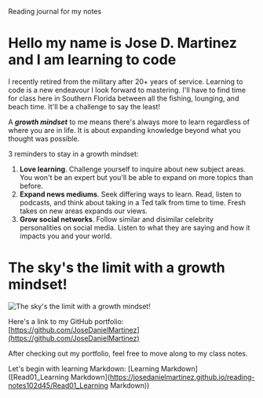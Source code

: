 Reading journal for my notes
# Hello my name is Jose D. Martinez and I am learning to code

I recently retired from the military after 20+ years of service.  Learning to code is a new endeavour I look forward to mastering.  I'll have to find time for class here in Southern Florida between all the fishing, lounging, and beach time.  It'll be a challenge to say the least!

A ***growth mindset*** to me means there's always more to learn regardless of where you are in life.  It is about expanding knowledge beyond what you thought was possible.  

3 reminders to stay in a growth mindset:

1. **Love learning**.  Challenge yourself to inquire about new subject areas.  You won't be an expert but you'll be able to expand on more topics than before.
2. **Expand news mediums**.  Seek differing ways to learn.  Read, listen to podcasts, and think about taking in a Ted talk from time to time.  Fresh takes on new areas expands our views.
3. **Grow social networks**.  Follow similar and disimilar celebrity personalities on social media. Listen to what they are saying and how it impacts you and your world.

# The sky's the limit with a growth mindset!

![The sky's the limit with a growth mindset!](https://images.unsplash.com/photo-1668365187350-05c997d09eba?ixlib=rb-4.0.3&ixid=MnwxMjA3fDB8MHxwaG90by1wYWdlfHx8fGVufDB8fHx8&auto=format&fit=crop&w=1170&q=80)

Here's a link to my GitHub portfolio: [https://github.com/JoseDanielMartinez](https://github.com/JoseDanielMartinez)

After checking out my portfolio, feel free to move along to my class notes.

Let's begin with learning Markdown: [Learning Markdown]([Read01_Learning Markdown](https://josedanielmartinez.github.io/reading-notes102d45/Read01_Learning Markdown))
